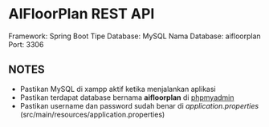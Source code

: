 # AIFloorPlan REST API #

Framework: Spring Boot
Tipe Database: MySQL
Nama Database: aifloorplan
Port: 3306

## NOTES ##
* Pastikan MySQL di xampp aktif ketika menjalankan aplikasi
* Pastikan terdapat database bernama **aifloorplan** di [phpmyadmin](http://localhost/phpmyadmin/ "Buka phpmyadmin")
* Pastikan username dan password sudah benar di _application.properties_ (src/main/resources/application.properties)
